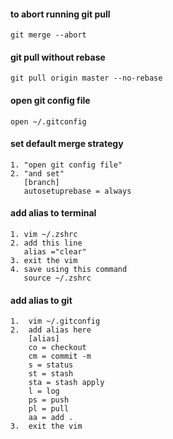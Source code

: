 #### to abort running git pull

```
git merge --abort
```

#### git pull without rebase

```
git pull origin master --no-rebase
```

#### open git config file

```
open ~/.gitconfig
```

#### set default merge strategy

```
1. "open git config file"
2. "and set"
   [branch]
   autosetuprebase = always
```

#### add alias to terminal

```
1. vim ~/.zshrc
2. add this line
   alias ="clear"
3. exit the vim
4. save using this command
   source ~/.zshrc
```

#### add alias to git

```
1.  vim ~/.gitconfig
2.  add alias here
    [alias]
    co = checkout
    cm = commit -m
    s = status
    st = stash
    sta = stash apply
    l = log
    ps = push
    pl = pull
    aa = add .
3.  exit the vim
```
